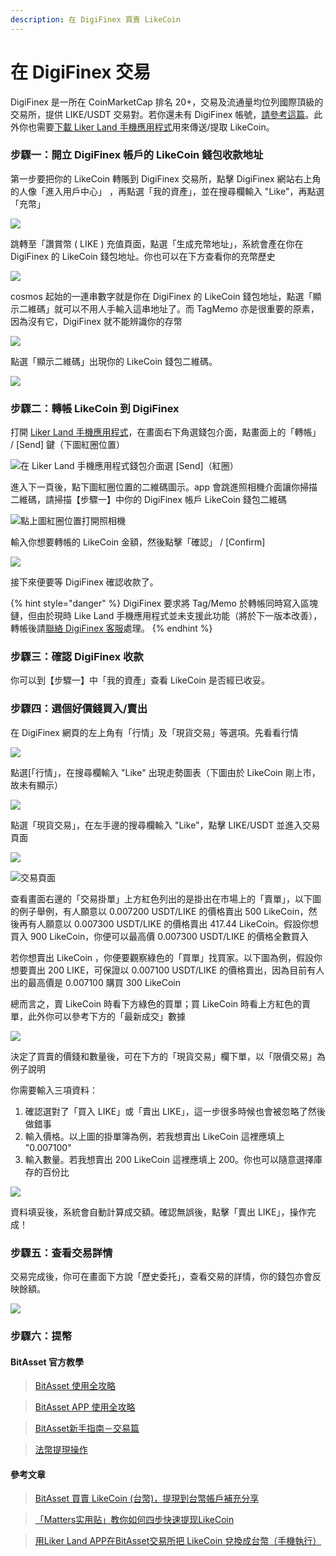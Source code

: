 ```yaml
---
description: 在 DigiFinex 買賣 LikeCoin
---
```


# 在 DigiFinex 交易

DigiFinex 是一所在 CoinMarketCap 排名 20+，交易及流通量均位列國際頂級的交易所，提供 LIKE/USDT 交易對。若你還未有 DigiFinex 帳號，[請參考這篇](https://docs.like.co/v/zh/user-guide/likecoin-token/registering-on-digifinex)。此外你也需要[下載 Liker Land 手機應用程式](https://like.co/in/getapp)用來傳送/提取 LikeCoin。

### 步驟一：開立 DigiFinex 帳戶的 LikeCoin 錢包收款地址

第一步要把你的 LikeCoin 轉賬到 DigiFinex 交易所，點擊 DigiFinex 網站右上角的人像「進入用戶中心」，再點選「我的資產」，並在搜尋欄輸入 "Like"，再點選「充幣」

![](../../.gitbook/assets/digifinex-13.png)

跳轉至「讚賞幣 \( LIKE \) 充值頁面，點選「生成充幣地址」，系統會產在你在 DigiFinex 的 LikeCoin 錢包地址。你也可以在下方查看你的充幣歷史

![](../../.gitbook/assets/digifinex-14.png)

cosmos 起始的一連串數字就是你在 DigiFinex 的 LikeCoin 錢包地址，點選「顯示二維碼」就可以不用人手輸入這串地址了。而 TagMemo 亦是很重要的原素，因為沒有它，DigiFinex 就不能辨識你的存幣

![](../../.gitbook/assets/digifinex-15.png)

點選「顯示二維碼」出現你的 LikeCoin 錢包二維碼。

![](../../.gitbook/assets/digifinex-16.png)

### 步驟二：轉帳 LikeCoin 到 DigiFinex

打開 [Liker Land 手機應用程式](https://like.co/in/getapp)，在畫面右下角選錢包介面，點畫面上的「轉帳」 / \[Send\] 鍵（下圖紅圈位置）

![&#x5728; Liker Land &#x624B;&#x6A5F;&#x61C9;&#x7528;&#x7A0B;&#x5F0F;&#x9322;&#x5305;&#x4ECB;&#x9762;&#x9078; \[Send\]&#xFF08;&#x7D05;&#x5708;&#xFF09;](../../.gitbook/assets/bitasset-trade-6.png)

進入下一頁後，點下圖紅圈位置的二維碼圖示。app 會跳進照相機介面讓你掃描二維碼，請掃描【步驟一】中你的 DigiFinex 帳戶 LikeCoin 錢包二維碼

![&#x9EDE;&#x4E0A;&#x5716;&#x7D05;&#x5708;&#x4F4D;&#x7F6E;&#x6253;&#x958B;&#x7167;&#x76F8;&#x6A5F;](../../.gitbook/assets/bitasset-trade-7.png)

輸入你想要轉帳的 LikeCoin 金額，然後點擊「確認」 / \[Confirm\]

![](../../.gitbook/assets/bitasset-trade-8.png)

接下來便要等 DigiFinex 確認收款了。

{% hint style="danger" %}
DigiFinex 要求將 Tag/Memo 於轉帳同時寫入區塊鏈，但由於現時 Like Land 手機應用程式並未支援此功能（將於下一版本改善），轉帳後請[聯絡 DigiFinex 客服](https://digifinex.zendesk.com/hc/zh-cn/articles/360000525241-%E5%A6%82%E4%BD%95%E5%AF%BB%E6%B1%82D%E7%BD%91-Digifinex-vip-%E5%AE%A2%E6%9C%8D%E5%B8%AE%E5%8A%A9)處理。
{% endhint %}

### 步驟三：確認 DigiFinex 收款

你可以到【步驟一】中「我的資產」查看 LikeCoin 是否經已收妥。

### 步驟四：選個好價錢買入/賣出

在 DigiFinex 網頁的左上角有「行情」及「現貨交易」等選項。先看看行情

![](../../.gitbook/assets/digifinex-17.png)

點選\[「行情」，在搜尋欄輸入 "Like" 出現走勢圖表（下圖由於 LikeCoin 剛上市，故未有顯示）

![](../../.gitbook/assets/digifinex-18.png)

點選「現貨交易」，在左手邊的搜尋欄輸入 "Like"，點擊 LIKE/USDT 並進入交易頁面

![](../../.gitbook/assets/digifinex-19.png)

![&#x4EA4;&#x6613;&#x9801;&#x9762;](../../.gitbook/assets/digifinex-likeusdt.png)

查看畫面右邊的「交易掛單」上方紅色列出的是掛出在市場上的「賣單」，以下圖的例子舉例，有人願意以 0.007200 USDT/LIKE 的價格賣出 500 LikeCoin，然後再有人願意以 0.007300 USDT/LIKE 的價格賣出 417.44 LikeCoin。假設你想買入 900 LikeCoin，你便可以最高價 0.007300 USDT/LIKE 的價格全數買入

若你想賣出 LikeCoin ，你便要觀察綠色的「買單」找買家。以下圖為例，假設你想要賣出 200 LIKE，可保證以 0.007100 USDT/LIKE 的價格賣出，因為目前有人出的最高價是 0.007100 購買 300 LikeCoin

總而言之，賣 LikeCoin 時看下方綠色的買單；買 LikeCoin 時看上方紅色的賣單，此外你可以參考下方的「最新成交」數據

![](../../.gitbook/assets/digifinex-20.png)

決定了買賣的價錢和數量後，可在下方的「現貨交易」欄下單，以「限價交易」為例子說明

你需要輸入三項資料：

1. 確認選對了「買入 LIKE」或「賣出 LIKE」，這一步很多時候也會被忽略了然後做錯事
2. 輸入價格。以上圖的掛單簿為例，若我想賣出 LikeCoin 這裡應填上 "0.007100"
3. 輸入數量。若我想賣出 200 LikeCoin 這裡應填上 200。你也可以隨意選擇庫存的百份比

![](../../.gitbook/assets/digifinex-21.png)

資料填妥後，系統會自動計算成交額。確認無誤後，點擊「賣出 LIKE」，操作完成！

### 步驟五：查看交易詳情

交易完成後，你可在畫面下方說「歷史委托」，查看交易的詳情，你的錢包亦會反映餘額。

![](../../.gitbook/assets/digifinex-22.png)

### 步驟六：提幣





#### BitAsset 官方教學

> [BitAsset 使用全攻略](https://bitasset.zendesk.com/hc/zh-tw/articles/360012894432-BitAsset-%E4%BD%BF%E7%94%A8%E5%85%A8%E6%94%BB%E7%95%A5)

> [BitAsset APP 使用全攻略](https://bitasset.zendesk.com/hc/zh-tw/articles/360018349812-BitAsset-APP-%E4%BD%BF%E7%94%A8%E5%85%A8%E6%94%BB%E7%95%A5)

> [BitAsset新手指南－交易篇](https://medium.com/bitasset/bitasset%E6%96%B0%E6%89%8B%E6%8C%87%E5%8D%97-%E4%BA%A4%E6%98%93%E7%AF%87-f1f83f555520)

> [法幣提現操作](https://bitasset.zendesk.com/hc/zh-tw/articles/360018396472-%E6%B3%95%E5%B9%A3%E6%8F%90%E7%8F%BE%E6%93%8D%E4%BD%9C)

#### 參考文章

> [BitAsset 買賣 LikeCoin \(台幣\)，提現到台幣帳戶補充分享](https://matters.news/@yeutorng/bit-asset-%E8%B2%B7%E8%B3%A3-like-coin-%E5%8F%B0%E5%B9%A3-%E6%8F%90%E7%8F%BE%E5%88%B0%E5%8F%B0%E5%B9%A3%E5%B8%B3%E6%88%B6%E8%A3%9C%E5%85%85%E5%88%86%E4%BA%AB-zdpuAtaC5cMohnxfiSBGTBq5e41LpmqKLCLbCaJbk7osz5b5N)

> [「Matters实用贴」教你如何四步快速提现LikeCoin](https://matters.news/@mrspointm/matters%E5%AE%9E%E7%94%A8%E8%B4%B4-%E6%95%99%E4%BD%A0%E5%A6%82%E4%BD%95%E5%9B%9B%E6%AD%A5%E5%BF%AB%E9%80%9F%E6%8F%90%E7%8E%B0like-coin-zdpuAobP3T9TaNV5yimGdr1w58Y5LzWRh19cXcVSepnsLf1wa)

> [用Liker Land APP在BitAsset交易所把 LikeCoin 兌換成台幣（手機執行）](https://twinsyang.net/archives/21627)

